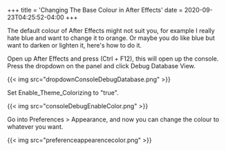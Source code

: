 +++
title = 'Changing The Base Colour in After Effects'
date = 2020-09-23T04:25:52-04:00
+++

The default colour of After Effects might not suit you, for example I really hate blue and want to change it to orange. Or maybe you do like blue but want to darken or lighten it, here's how to do it.

Open up After Effects and press (Ctrl + F12), this will open up the console. Press the dropdown on the panel and click Debug Database View.

{{< img src="dropdownConsoleDebugDatabase.png" >}}

Set Enable_Theme_Colorizing to "true".

{{< img src="consoleDebugEnableColor.png" >}}

Go into Preferences > Appearance, and now you can change the colour to whatever you want.

{{< img src="preferenceappearencecolor.png" >}}